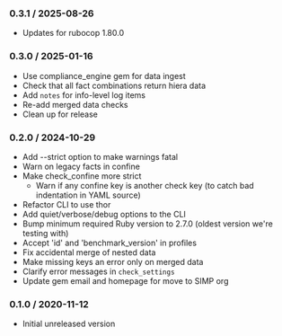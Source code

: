 ### 0.3.1 / 2025-08-26
* Updates for rubocop 1.80.0

### 0.3.0 / 2025-01-16
* Use compliance_engine gem for data ingest
* Check that all fact combinations return hiera data
* Add `notes` for info-level log items
* Re-add merged data checks
* Clean up for release

### 0.2.0 / 2024-10-29
* Add --strict option to make warnings fatal
* Warn on legacy facts in confine
* Make check_confine more strict
    - Warn if any confine key is another check key (to catch bad indentation in YAML source)
* Refactor CLI to use thor
* Add quiet/verbose/debug options to the CLI
* Bump minimum required Ruby version to 2.7.0 (oldest version we're testing with)
* Accept 'id' and 'benchmark_version' in profiles
* Fix accidental merge of nested data
* Make missing keys an error only on merged data
* Clarify error messages in `check_settings`
* Update gem email and homepage for move to SIMP org

### 0.1.0 / 2020-11-12
* Initial unreleased version

